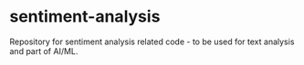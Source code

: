 # sentiment-analysis

Repository for sentiment analysis related code - to be used for text analysis and part of AI/ML.


